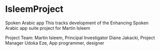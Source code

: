 # IsleemProject
Spoken Arabic app
This tracks development of the Enhancing Spoken Arabic app suite project for Martin Isleem

Project Team:
Martin Isleem, Principal Investigator
Diane Jakacki, Project Manager
Udoka Eze, App programmer, designer
